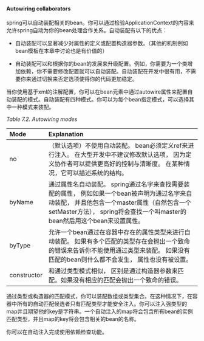 #### Autowiring collaborators

spring可以自动装配相关的bean。你可以通过检验ApplicationContext的内容来允许spring自动为你的bean处理合作关系。自动装配有以下的优点：

* 自动装配可以显著减少对属性的定义或配置构造器参数。（其他的机制例如bean模板在本章中讨论也是有价值的）

* 自动装配可以和根据你的bean的发展来升级配置。例如，你需要为一个类增加依赖，你不需要修改配置就可以自动装配。自动装配在开发中很有用，不需要你来通过切换来否定选项使得你的代码更加稳定。

当你使用基于xml的注解配置，你可以在bean元素中通过autowire属性来配置自动装配的模式。自动装配有四种模式。你可以为每个bean指定模式，可以选择其中一种模式来装配。

_Table 7.2. Autowiring modes_

| Mode | Explanation |
| :--- | :--- |
| no | （默认选项）不使用自动装配。 bean必须定义ref来进行注入。 在大型开发中不建议修改默认选项， 因为定义协作者可以提供更高好的控制与清晰度。 在某种情况，它可以描述系统的结构。 |
| byName | 通过属性名自动装配。 spring通过名字来查找需要装配的属性， 例如如果一个bean被声明为通过名字来自动装配， 并且他包含一个master属性（自然包含一个setMaster方法）， spring将会查找一个叫master的bean然后用这个bean来设置属性。 |
| byType | 允许一个bean通过在容器中存在的属性类型来进行自动装配。 如果有多个匹配的类型存在会抛出一个致命的错误来告诉你不能使用通过类型来装配。 如果没有匹配的bean则什么都不会发生， 属性也没有被设置。 |
| constructor | 和通过类型模式相似， 区别是通过构造器参数来匹配。如果没有相应的匹配会抛出一个致命的错误。 |

通过类型或构造器的匹配模式，你可以装配数组或类型集合。在这种情况下，在容器中所有的自动匹配候选者只有匹配类型才能安全注入。你可以注入强类型的map并且期望他的key是字符串。一个自动注入的map将会包含所有bean的实例匹配类型，并且map的key将会包含相关的bean的名称。

你可以在自动注入完成使用依赖检查功能。

